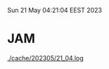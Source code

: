 Sun 21 May 04:21:04 EEST 2023
# JAM
<a href='./cache/202305/21_04.log'>./cache/202305/21_04.log</a>
